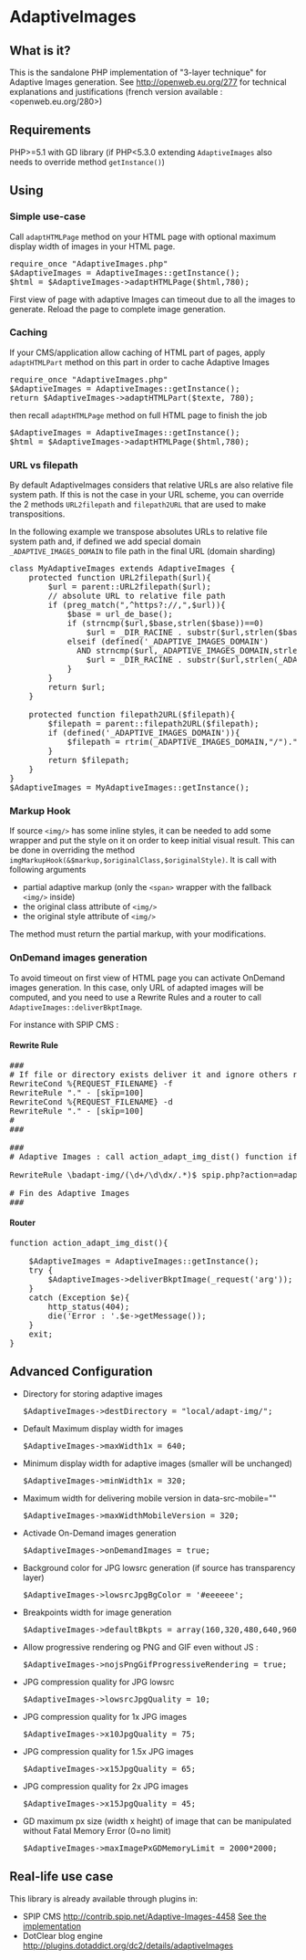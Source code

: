 AdaptiveImages
==============

## What is it?
This is the sandalone PHP implementation of "3-layer technique" for Adaptive Images generation.
See <http://openweb.eu.org/277> for technical explanations and justifications (french version available : <openweb.eu.org/280>)

## Requirements

PHP>=5.1 with GD library
(if PHP<5.3.0 extending `AdaptiveImages` also needs to override method `getInstance()`)


## Using

### Simple use-case

Call `adaptHTMLPage` method on your HTML page with optional maximum display width of images in your HTML page.

<pre>
require_once "AdaptiveImages.php"
$AdaptiveImages = AdaptiveImages::getInstance();
$html = $AdaptiveImages->adaptHTMLPage($html,780);
</pre>

First view of page with adaptive Images can timeout due to all the images to generate. Reload the page to complete image generation.

### Caching

If your CMS/application allow caching of HTML part of pages, apply `adaptHTMLPart` method on this part in order to cache Adaptive Images

<pre>
require_once "AdaptiveImages.php"
$AdaptiveImages = AdaptiveImages::getInstance();
return $AdaptiveImages->adaptHTMLPart($texte, 780);
</pre>

then recall `adaptHTMLPage` method on full HTML page to finish the job

<pre>
$AdaptiveImages = AdaptiveImages::getInstance();
$html = $AdaptiveImages->adaptHTMLPage($html,780);
</pre>

### URL vs filepath

By default AdaptiveImages considers that relative URLs are also relative file system path.
If this is not the case in your URL scheme, you can override the 2 methods `URL2filepath` and `filepath2URL` that are used to make transpositions.

In the following example we transpose absolutes URLs to relative file system path and, if defined we add special domain `_ADAPTIVE_IMAGES_DOMAIN` to file path in the final URL (domain sharding)

<pre>
class MyAdaptiveImages extends AdaptiveImages {
	protected function URL2filepath($url){
		$url = parent::URL2filepath($url);
		// absolute URL to relative file path
		if (preg_match(",^https?://,",$url)){
			$base = url_de_base();
			if (strncmp($url,$base,strlen($base))==0)
				$url = _DIR_RACINE . substr($url,strlen($base));
			elseif (defined('_ADAPTIVE_IMAGES_DOMAIN')
			  AND strncmp($url,_ADAPTIVE_IMAGES_DOMAIN,strlen(_ADAPTIVE_IMAGES_DOMAIN))==0){
				$url = _DIR_RACINE . substr($url,strlen(_ADAPTIVE_IMAGES_DOMAIN));
			}
		}
		return $url;
	}

	protected function filepath2URL($filepath){
		$filepath = parent::filepath2URL($filepath);
		if (defined('_ADAPTIVE_IMAGES_DOMAIN')){
			$filepath = rtrim(_ADAPTIVE_IMAGES_DOMAIN,"/")."/".$filepath;
		}
		return $filepath;
	}
}
$AdaptiveImages = MyAdaptiveImages::getInstance();
</pre>

### Markup Hook

If source `<img/>` has some inline styles, it can be needed to add some wrapper and put the style on it on order to keep initial visual result.
This can be done in overriding the method `imgMarkupHook(&$markup,$originalClass,$originalStyle)`.
It is call with following arguments
- partial adaptive markup (only the `<span>` wrapper with the fallback `<img/>` inside)
- the original class attribute of `<img/>`
- the original style attribute of `<img/>`

The method must return the partial markup, with your modifications.

### OnDemand images generation

To avoid timeout on first view of HTML page you can activate OnDemand images generation. In this case, only URL of adapted images will be computed, and you need to use a Rewrite Rules and a router to call `AdaptiveImages::deliverBkptImage`.

For instance with SPIP CMS :

#### Rewrite Rule

<pre>
###
# If file or directory exists deliver it and ignore others rewrite rules
RewriteCond %{REQUEST_FILENAME} -f
RewriteRule "." - [skip=100]
RewriteCond %{REQUEST_FILENAME} -d
RewriteRule "." - [skip=100]
#
###

###
# Adaptive Images : call action_adapt_img_dist() function if image not available

RewriteRule \badapt-img/(\d+/\d\dx/.*)$ spip.php?action=adapt_img&arg=$1 [QSA,L]

# Fin des Adaptive Images
###
</pre>

#### Router

<pre>
function action_adapt_img_dist(){

	$AdaptiveImages = AdaptiveImages::getInstance();
	try {
		$AdaptiveImages->deliverBkptImage(_request('arg'));
	}
	catch (Exception $e){
		http_status(404);
		die('Error : '.$e->getMessage());
	}
	exit;
}
</pre>

## Advanced Configuration

* Directory for storing adaptive images
  <pre>$AdaptiveImages->destDirectory = "local/adapt-img/";</pre>
* Default Maximum display width for images
  <pre>$AdaptiveImages->maxWidth1x = 640;</pre>
* Minimum display width for adaptive images (smaller will be unchanged)
  <pre>$AdaptiveImages->minWidth1x = 320;</pre>
* Maximum width for delivering mobile version in data-src-mobile=""
  <pre>$AdaptiveImages->maxWidthMobileVersion = 320;</pre>
* Activade On-Demand images generation
  <pre>$AdaptiveImages->onDemandImages = true;</pre>
* Background color for JPG lowsrc generation (if source has transparency layer)
  <pre>$AdaptiveImages->lowsrcJpgBgColor = '#eeeeee';</pre>
* Breakpoints width for image generation
  <pre>$AdaptiveImages->defaultBkpts = array(160,320,480,640,960,1440);</pre>
* Allow progressive rendering og PNG and GIF even without JS :
  <pre>$AdaptiveImages->nojsPngGifProgressiveRendering = true;</pre>
* JPG compression quality for JPG lowsrc
  <pre>$AdaptiveImages->lowsrcJpgQuality = 10;</pre>
* JPG compression quality for 1x JPG images
  <pre>$AdaptiveImages->x10JpgQuality = 75;</pre>
* JPG compression quality for 1.5x JPG images
  <pre>$AdaptiveImages->x15JpgQuality = 65;</pre>
* JPG compression quality for 2x JPG images
  <pre>$AdaptiveImages->x15JpgQuality = 45;</pre>
* GD maximum px size (width x height) of image that can be manipulated without Fatal Memory Error (0=no limit)
  <pre>$AdaptiveImages->maxImagePxGDMemoryLimit = 2000*2000;</pre>


## Real-life use case

This library is already available through plugins in:

* SPIP CMS <http://contrib.spip.net/Adaptive-Images-4458> [See the implementation](http://zone.spip.org/trac/spip-zone/browser/_plugins_/adaptive_images/trunk/adaptive_images_options.php)
* DotClear blog engine <http://plugins.dotaddict.org/dc2/details/adaptiveImages>
